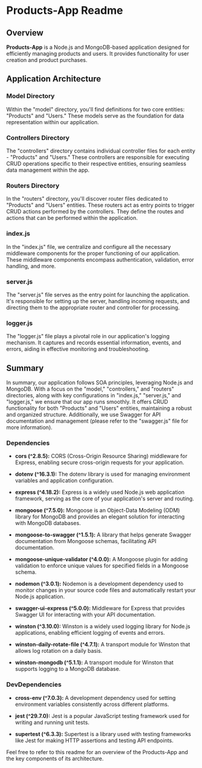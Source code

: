 
# Products-App Readme

## Overview

**Products-App** is a Node.js and MongoDB-based application designed for efficiently managing products and users. It provides functionality for user creation and product purchases.

## Application Architecture

### Model Directory
Within the "model" directory, you'll find definitions for two core entities: "Products" and "Users." These models serve as the foundation for data representation within our application.

### Controllers Directory
The "controllers" directory contains individual controller files for each entity - "Products" and "Users." These controllers are responsible for executing CRUD operations specific to their respective entities, ensuring seamless data management within the app.

### Routers Directory
In the "routers" directory, you'll discover router files dedicated to "Products" and "Users" entities. These routers act as entry points to trigger CRUD actions performed by the controllers. They define the routes and actions that can be performed within the application.

### index.js
In the "index.js" file, we centralize and configure all the necessary middleware components for the proper functioning of our application. These middleware components encompass authentication, validation, error handling, and more.

### server.js
The "server.js" file serves as the entry point for launching the application. It's responsible for setting up the server, handling incoming requests, and directing them to the appropriate router and controller for processing.

### logger.js
The "logger.js" file plays a pivotal role in our application's logging mechanism. It captures and records essential information, events, and errors, aiding in effective monitoring and troubleshooting.

## Summary

In summary, our application follows SOA principles, leveraging Node.js and MongoDB. With a focus on the "model," "controllers," and "routers" directories, along with key configurations in "index.js," "server.js," and "logger.js," we ensure that our app runs smoothly. It offers CRUD functionality for both "Products" and "Users" entities, maintaining a robust and organized structure. Additionally, we use Swagger for API documentation and management (please refer to the "swagger.js" file for more information).

### Dependencies

- **cors (^2.8.5):** CORS (Cross-Origin Resource Sharing) middleware for Express, enabling secure cross-origin requests for your application.

- **dotenv (^16.3.1):** The dotenv library is used for managing environment variables and application configuration.

- **express (^4.18.2):** Express is a widely used Node.js web application framework, serving as the core of your application's server and routing.

- **mongoose (^7.5.0):** Mongoose is an Object-Data Modeling (ODM) library for MongoDB and provides an elegant solution for interacting with MongoDB databases.

- **mongoose-to-swagger (^1.5.1):** A library that helps generate Swagger documentation from Mongoose schemas, facilitating API documentation.

- **mongoose-unique-validator (^4.0.0):** A Mongoose plugin for adding validation to enforce unique values for specified fields in a Mongoose schema.

- **nodemon (^3.0.1):** Nodemon is a development dependency used to monitor changes in your source code files and automatically restart your Node.js application.

- **swagger-ui-express (^5.0.0):** Middleware for Express that provides Swagger UI for interacting with your API documentation.

- **winston (^3.10.0):** Winston is a widely used logging library for Node.js applications, enabling efficient logging of events and errors.

- **winston-daily-rotate-file (^4.7.1):** A transport module for Winston that allows log rotation on a daily basis.

- **winston-mongodb (^5.1.1):** A transport module for Winston that supports logging to a MongoDB database.

### DevDependencies

- **cross-env (^7.0.3):** A development dependency used for setting environment variables consistently across different platforms.

- **jest (^29.7.0):** Jest is a popular JavaScript testing framework used for writing and running unit tests.

- **supertest (^6.3.3):** Supertest is a library used with testing frameworks like Jest for making HTTP assertions and testing API endpoints.

Feel free to refer to this readme for an overview of the Products-App and the key components of its architecture.
